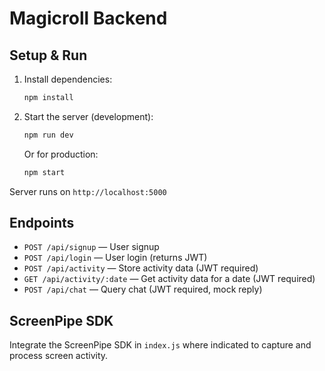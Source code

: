 # Magicroll Backend

## Setup & Run

1. Install dependencies:
   ```bash
   npm install
   ```
2. Start the server (development):
   ```bash
   npm run dev
   ```
   Or for production:
   ```bash
   npm start
   ```

Server runs on `http://localhost:5000`

## Endpoints

- `POST /api/signup` — User signup
- `POST /api/login` — User login (returns JWT)
- `POST /api/activity` — Store activity data (JWT required)
- `GET /api/activity/:date` — Get activity data for a date (JWT required)
- `POST /api/chat` — Query chat (JWT required, mock reply)

## ScreenPipe SDK

Integrate the ScreenPipe SDK in `index.js` where indicated to capture and process screen activity. 